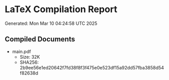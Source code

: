 # LaTeX Compilation Report
Generated: Mon Mar 10 04:24:58 UTC 2025
## Compiled Documents
- main.pdf
  - Size: 32K
  - SHA256: 2b9ee56e1ed20642f7fd38f8f3f475e0e523df15a92dd57fba3858d54f82638d
